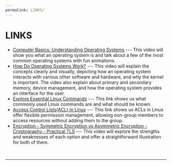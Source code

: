 ```yaml
---
permalink: LINKS/
---
```


# LINKS

* [Computer Basics: Understanding Operating Systems](https://youtu.be/fkGCLIQx1MI?si=PW0E4zX8gwtVd7oy) --- 
 This video will show you what an operating system is and talk about a few of the most common operating systems with fun animations.
* [How Do Operating Systems Work?](https://youtu.be/GjNp0bBrjmU?si=6muGRJcevmgnHSA6) --- 
 This video will explain the concepts clearly and visually, depicting how an operating system interacts with various other software and hardware, and why the kernel is important. The video also explain about primary and secondary memory, device management, and how the operating system provides an interface for the user.
* [Explore Essential Linux Commands](https://www.geeksforgeeks.org/linux-commands-cheat-sheet/) --- 
 This link shows us what commonly used Linux commands are and what should be known.
* [Access Control Lists(ACL) in Linux](https://www.geeksforgeeks.org/access-control-listsacl-linux/) --- 
 This link shows us ACLs in Linux offer flexible permission management, allowing non-group members to access resources without adding them to the group.
* [Encryption - Symmetric Encryption vs Asymmetric Encryption - Cryptography - Practical TLS](https://youtu.be/o_g-M7UBqI8?si=whvaspIZ89o_xft0) --- 
 This video will explore the strengths and weaknesses of each option and offer a straightforward illustration for both of them.
<br>
<hr>
